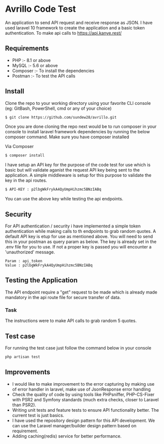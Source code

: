 # Avrillo Code Test

An application to send API request and receive response as JSON. I have used laravel 10 framework to create the application and a basic token authentication.
To make api calls to https://api.kanye.rest/

## Requirements

- PHP :- 8.1 or above
- MySQL :- 5.6 or above
- Composer :- To install the dependencies
- Postman :- To test the API calls

## Install

Clone the repo to your working directory using your favorite CLI console (eg: GitBash, PowerShell, cmd or any of your choice) 

```bash
$ git clone https://github.com/sundew28/avrillo.git
```

Once you are done cloning the repo next would be to run composer in your console to install laravel framework dependencies by running the below composer command. Make sure you have composer installed

Via Composer

```bash
$ composer install
```

I have setup an API key for the purpose of the code test for use which is basic but will validate aganist the request API key being sent to the application.
A simple middleware is setup for this purpose to validate the key in the api routes.

```bash
$ API-KEY : p2lbgWkFrykA4QyUmpHihzmc5BNzIABq
```
You can use the above key while testing the api endpoints.


## Security

For API authentication / security i have implemented a simple token authentication while making calls to th endpoints to grab random quotes. A default API key is etup for use as mentioned above. You will need to send this in your postman as query param as below. The key is already set in the .env file for you to use. If not a proper key is passed you will encounter a 'unauthorized' message.

```
Param : api_token
Value : p2lbgWkFrykA4QyUmpHihzmc5BNzIABq

```

## Testing the Application

The API endpoint require a "get" request to be made which is already made mandatory in the api route file for secure transfer of data.

### Task 

The instructions were to make API calls to grab random 5 quotes.



## Test case

For running the test case just follow the command below in your console
```bash
php artisan test
```

## Improvements

- I would like to make improvement to the error capturing by making use of error handler in laravel, make use of JsonResponse error handling
- Check the quality of code by using tools like PHPsniffer, PHP-CS-Fixer with PSR2 and Symfony standards (much extra checks, closer to Laravel than PSR2).
- Writing unit tests and feature tests to ensure API functionality better. The current test is just basics.
- I have used the repository design pattern for this API development. We can use the Laravel manager/builder design pattern based on requirement.
- Adding caching(redis) service for better performance.
